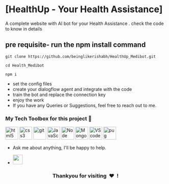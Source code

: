 # [HealthUp - Your Health Assistance]

A complete website with AI bot for your Health Assistance .
check the code to know in details

## pre requisite- run the npm install command

```
git clone https://github.com/beinglikerishabh/HealthUp_Medibot.git
```

```
cd Health_Medibot
```

```
npm i
```

- set the config files
- create your dialogflow agent and integrate with the code
- train the bot and replace the connection key
- enjoy the work
- If you have any Queries or Suggestions, feel free to reach out to me.

### My Tech Toolbox for this project 🧰

<p align="left">
<img src="https://upload.wikimedia.org/wikipedia/commons/thumb/6/61/HTML5_logo_and_wordmark.svg/512px-HTML5_logo_and_wordmark.svg.png" alt="html5" height="40"/> 
<img src="https://upload.wikimedia.org/wikipedia/commons/thumb/d/d5/CSS3_logo_and_wordmark.svg/1200px-CSS3_logo_and_wordmark.svg.png" alt="css3" height="40"/> 
<img src="https://www.vectorlogo.zone/logos/git-scm/git-scm-icon.svg" alt="git" width="40" height="40"/> 
<img src="https://img.icons8.com/nolan/64/js.png" alt="JavaScript" width="40" height="40"/>
<img src="https://img.icons8.com/color/48/000000/nodejs.png" alt="Node" width="40" height="40"/>
<img src="https://img.icons8.com/color/48/000000/mongodb.png"alt="MongoDB" width="40" height="40"/>
<img src="https://img.icons8.com/fluent/48/000000/visual-studio-code-2019.png"alt="VScode" width="40" height="40"/>
<img src="https://img.icons8.com/color/48/000000/pug.png" alt="pug" width="40" height="40"/>

- Ask me about anything, I'll be happy to help.

* [<img height="30" src="https://img.shields.io/badge/linkedin-blue.svg?&style=for-the-badge&logo=linkedin&logoColor=white" />][linkedin]

[linkedin]: https://www.linkedin.com/in/beinglikerishabh/

<h3 align="center">Thankyou for visiting &nbsp;❤️&nbsp; !</h3>
